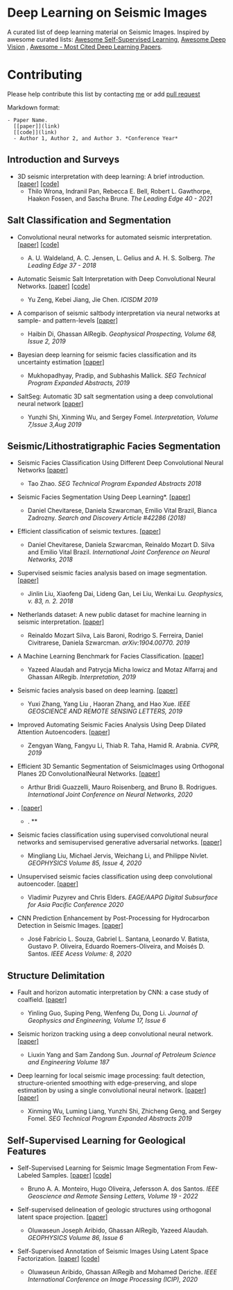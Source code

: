 # Deep Learning on Seismic Images
A curated list of deep learning material on Seismic Images. Inspired by awesome curated lists: [Awesome Self-Supervised Learning](https://github.com/jason718/awesome-self-supervised-learning), [Awesome Deep Vision](https://github.com/kjw0612/awesome-deep-vision) , [Awesome - Most Cited Deep Learning Papers](https://github.com/terryum/awesome-deep-learning-papers). 

# Contributing

Please help contribute this list by contacting [me](https://www.linkedin.com/in/bruno-augusto-alem%C3%A3o-monteiro-4a9056113/) or add [pull request](https://github.com/brunoaugustoam/deep_seismic_images_papers/pulls)

Markdown format:
```
- Paper Name. 
  [[paper]](link) 
  [[code]](link)
  - Author 1, Author 2, and Author 3. *Conference Year*
  ```


## Introduction and Surveys

- 3D seismic interpretation with deep learning: A brief introduction. 
  [[paper]](https://library.seg.org/doi/10.1190/tle40070524.1) 
  [[code]](https://github.com/thilowrona/seismic_deep_learning)
  - Thilo Wrona, Indranil Pan, Rebecca E. Bell, Robert L. Gawthorpe, Haakon Fossen, and Sascha Brune. *The Leading Edge 40 - 2021*

## Salt Classification and Segmentation

- Convolutional neural networks for automated seismic interpretation. 
  [[paper]](https://library.seg.org/doi/abs/10.1190/tle37070529.1) 
  [[code]](https://github.com/waldeland/CNN-for-ASI)
  - A. U. Waldeland, A. C. Jensen, L. Gelius and A. H. S. Solberg. *The Leading Edge 37 - 2018*

- Automatic Seismic Salt Interpretation with Deep Convolutional Neural Networks.
  [[paper]](https://arxiv.org/abs/1812.01101) 
  [[code]](https://github.com/mallerao/Seismic_CNN_Saltbody)
  - Yu Zeng, Kebei Jiang, Jie Chen. *ICISDM 2019*

- A comparison of seismic saltbody interpretation via neural networks at sample- and pattern-levels
  [[paper]](https://onlinelibrary.wiley.com/doi/abs/10.1111/1365-2478.12865)  
  - Haibin Di, Ghassan AlRegib. *Geophysical Prospecting, Volume 68, Issue 2, 2019*
 
- Bayesian deep learning for seismic facies classification and its uncertainty estimation
  [[paper]](https://library.seg.org/doi/abs/10.1190/segam2019-3216870.1)  
  - Mukhopadhyay, Pradip, and Subhashis Mallick. *SEG Technical Program Expanded Abstracts, 2019*

- SaltSeg: Automatic 3D salt segmentation using a deep convolutional neural network
  [[paper]](https://library.seg.org/doi/abs/10.1190/int-2018-0235.1)  
  - Yunzhi Shi, Xinming Wu, and Sergey Fomel. *Interpretation, Volume 7,Issue 3,Aug 2019*

## Seismic/Lithostratigraphic Facies Segmentation

- Seismic Facies Classification Using Different Deep Convolutional Neural Networks
  [[paper]](https://library.seg.org/doi/10.1190/segam2018-2997085.1)
  - Tao Zhao. *SEG Technical Program Expanded Abstracts 2018*
 
- Seismic Facies Segmentation Using Deep Learning*. 
  [[paper]](https://www.searchanddiscovery.com/paperz/documents/2018/42286chevitarese/ndx_chevitarese.pdf.html) 
  - Daniel Chevitarese, Daniela Szwarcman, Emilio Vital Brazil, Bianca Zadrozny. *Search and Discovery Article #42286 (2018)* 
 
- Efficient classification of seismic textures. 
  [[paper]](https://ieeexplore.ieee.org/document/8489654) 
  - Daniel Chevitarese, Daniela Szwarcman, Reinaldo Mozart D. Silva and Emilio Vital Brazil. *International Joint Conference on Neural Networks, 2018*
 
- Supervised seismic facies analysis based on image segmentation. 
  [[paper]](https://library.seg.org/doi/abs/10.1190/geo2015-0539.1?journalCode=gpysa7) 
  - Jinlin Liu, Xiaofeng Dai, Lideng Gan, Lei Liu, Wenkai Lu. *Geophysics, v. 83, n. 2. 2018*

- Netherlands dataset: A new public dataset for machine learning in seismic interpretation. 
  [[paper]](https://arxiv.org/abs/1904.00770) 
  - Reinaldo Mozart Silva, Lais Baroni, Rodrigo S. Ferreira, Daniel Civitrarese, Daniela Szwarcman. *arXiv:1904.00770. 2019*
 

- A Machine Learning Benchmark for Facies Classification. 
  [[paper]](https://arxiv.org/abs/1901.07659) 
  - Yazeed Alaudah and  Patrycja Micha lowicz and Motaz Alfarraj and Ghassan AlRegib. *Interpretation, 2019*

- Seismic facies analysis based on deep learning. 
  [[paper]](https://ieeexplore.ieee.org/document/8859617) 
  - Yuxi Zhang, Yang Liu , Haoran Zhang, and Hao Xue. *IEEE GEOSCIENCE AND REMOTE SENSING LETTERS, 2019*
 
- Improved Automating Seismic Facies Analysis Using Deep Dilated Attention Autoencoders. 
  [[paper]](https://openaccess.thecvf.com/content_CVPRW_2019/papers/WiCV/Wang_Improved_Automating_Seismic_Facies_Analysis_Using_Deep_Dilated_Attention_Autoencoders_CVPRW_2019_paper.pdf) 
  - Zengyan Wang, Fangyu Li, Thiab R. Taha, Hamid R. Arabnia. *CVPR, 2019*

- Efficient 3D Semantic Segmentation of SeismicImages using Orthogonal Planes 2D ConvolutionalNeural Networks. 
  [[paper]](https://ieeexplore.ieee.org/document/9206661) 
  - Arthur Bridi Guazzelli, Mauro Roisenberg, and Bruno B. Rodrigues. *International Joint Conference on Neural Networks, 2020*
 
- . 
  [[paper]]() 
  - . **

- Seismic facies classification using supervised convolutional neural networks and semisupervised generative adversarial networks.
  [[paper]](https://library.seg.org/doi/10.1190/geo2019-0627.1#:~:text=To%20overcome%20these%20challenges%2C%20we%20have%20developed%20a,situations%20with%20sufficient%20and%20limited%20well%20data%2C%20respectively. )
  - Mingliang Liu, Michael Jervis, Weichang Li, and Philippe Nivlet. *GEOPHYSICS Volume 85, Issue 4, 2020*

- Unsupervised seismic facies classification using deep convolutional autoencoder.
  [[paper]](https://arxiv.org/abs/2008.01995)
  - Vladimir Puzyrev and Chris Elders. *EAGE/AAPG Digital Subsurface for Asia Pacific Conference 2020*

- CNN Prediction Enhancement by Post-Processing for Hydrocarbon Detection in Seismic Images.
  [[paper]](https://ieeexplore.ieee.org/stamp/stamp.jsp?tp=&arnumber=9131784) 
  - José Fabrício L. Souza, Gabriel L. Santana, Leonardo V. Batista, Gustavo P. Oliveira, Eduardo Roemers-Oliveira, and Moisés D. Santos. *IEEE Acess Volume: 8, 2020*







## Structure Delimitation

- Fault and horizon automatic interpretation by CNN: a case study of coalfield.
  [[paper]](https://academic.oup.com/jge/article/17/6/1016/6024462)
  - Yinling Guo, Suping Peng, Wenfeng Du, Dong Li. *Journal of Geophysics and Engineering, Volume 17, Issue 6*

- Seismic horizon tracking using a deep convolutional neural network.
  [[paper]](https://www.sciencedirect.com/science/article/abs/pii/S0920410519311301)
  - Liuxin Yang and Sam Zandong Sun. *Journal of Petroleum Science and Engineering Volume 187*

- Deep learning for local seismic image processing: fault detection, structure-oriented smoothing with edge-preserving, and slope estimation by using a single convolutional neural network.
  [[paper]](https://www.researchgate.net/publication/335102980_Deep_learning_for_local_seismic_image_processing_Fault_detection_structure-oriented_smoothing_with_edge-preserving_and_slope_estimation_by_using_a_single_convolutional_neural_network)
  [[paper]](https://library.seg.org/doi/pdf/10.1190/segam2019-3215251.1?download=true)
  - Xinming Wu, Luming Liang, Yunzhi Shi, Zhicheng Geng, and Sergey Fomel. *SEG Technical Program Expanded Abstracts 2019*

## Self-Supervised Learning for Geological Features 

- Self-Supervised Learning for Seismic Image Segmentation From Few-Labeled Samples. 
  [[paper]](https://ieeexplore.ieee.org/document/9837909)
  [[code]](https://github.com/brunoaugustoam/SSL_Seismic_Images)
  - Bruno A. A. Monteiro, Hugo Oliveira, Jefersson A. dos Santos. *IEEE Geoscience and Remote Sensing Letters,  Volume 19 - 2022*

- Self-supervised delineation of geologic structures using orthogonal latent space projection.
  [[paper]](https://arxiv.org/abs/2108.09605)
  - Oluwaseun Joseph Aribido, Ghassan AlRegib, Yazeed Alaudah. *GEOPHYSICS Volume 86, Issue 6*
 
 - Self-Supervised Annotation of Seismic Images Using Latent Space Factorization.
    [[paper]](https://arxiv.org/abs/2009.04631)
    [[code]](https://github.com/olivesgatech/Latent-Factorization)
    - Oluwaseun Aribido, Ghassan AlRegib and Mohamed Deriche. *IEEE International Conference on Image Processing (ICIP), 2020* 

